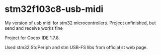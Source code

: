 # stm32f103c8-usb-midi
My version of usb midi for stm32 microcontrollers. Project unfinished, but send and receive works fine

Project for Cocox IDE 1.7.8.

Used stm32 StdPeriph and stm USB-FS libs from official st web page.

